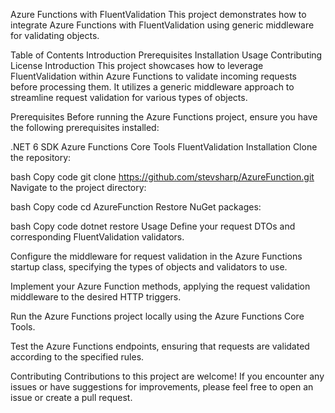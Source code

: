 Azure Functions with FluentValidation
This project demonstrates how to integrate Azure Functions with FluentValidation using generic middleware for validating objects.

Table of Contents
Introduction
Prerequisites
Installation
Usage
Contributing
License
Introduction
This project showcases how to leverage FluentValidation within Azure Functions to validate incoming requests before processing them. It utilizes a generic middleware approach to streamline request validation for various types of objects.

Prerequisites
Before running the Azure Functions project, ensure you have the following prerequisites installed:

.NET 6 SDK
Azure Functions Core Tools
FluentValidation
Installation
Clone the repository:

bash
Copy code
git clone https://github.com/stevsharp/AzureFunction.git
Navigate to the project directory:

bash
Copy code
cd AzureFunction
Restore NuGet packages:

bash
Copy code
dotnet restore
Usage
Define your request DTOs and corresponding FluentValidation validators.

Configure the middleware for request validation in the Azure Functions startup class, specifying the types of objects and validators to use.

Implement your Azure Function methods, applying the request validation middleware to the desired HTTP triggers.

Run the Azure Functions project locally using the Azure Functions Core Tools.

Test the Azure Functions endpoints, ensuring that requests are validated according to the specified rules.

Contributing
Contributions to this project are welcome! If you encounter any issues or have suggestions for improvements, please feel free to open an issue or create a pull request.
